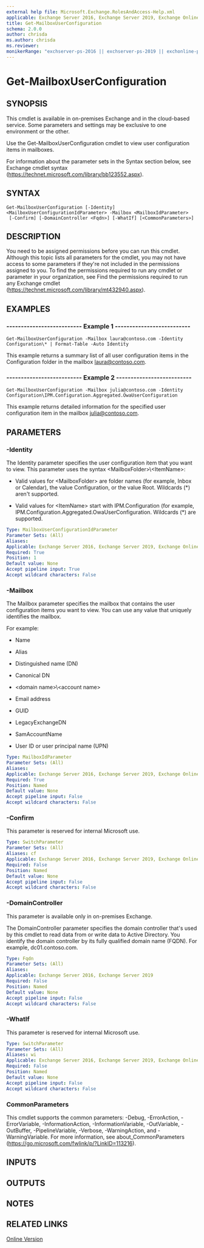 ```yaml
---
external help file: Microsoft.Exchange.RolesAndAccess-Help.xml
applicable: Exchange Server 2016, Exchange Server 2019, Exchange Online
title: Get-MailboxUserConfiguration
schema: 2.0.0
author: chrisda
ms.author: chrisda
ms.reviewer:
monikerRange: "exchserver-ps-2016 || exchserver-ps-2019 || exchonline-ps"
---
```


# Get-MailboxUserConfiguration

## SYNOPSIS
This cmdlet is available in on-premises Exchange and in the cloud-based service. Some parameters and settings may be exclusive to one environment or the other.

Use the Get-MailboxUserConfiguration cmdlet to view user configuration items in mailboxes.

For information about the parameter sets in the Syntax section below, see Exchange cmdlet syntax (https://technet.microsoft.com/library/bb123552.aspx).

## SYNTAX

```
Get-MailboxUserConfiguration [-Identity] <MailboxUserConfigurationIdParameter> -Mailbox <MailboxIdParameter>
 [-Confirm] [-DomainController <Fqdn>] [-WhatIf] [<CommonParameters>]
```

## DESCRIPTION
You need to be assigned permissions before you can run this cmdlet. Although this topic lists all parameters for the cmdlet, you may not have access to some parameters if they're not included in the permissions assigned to you. To find the permissions required to run any cmdlet or parameter in your organization, see Find the permissions required to run any Exchange cmdlet (https://technet.microsoft.com/library/mt432940.aspx).

## EXAMPLES

### -------------------------- Example 1 --------------------------
```
Get-MailboxUserConfiguration -Mailbox laura@contoso.com -Identity Configuration\* | Format-Table -Auto Identity
```

This example returns a summary list of all user configuration items in the Configuration folder in the mailbox laura@contoso.com.

### -------------------------- Example 2 --------------------------
```
Get-MailboxUserConfiguration -Mailbox julia@contoso.com -Identity Configuration\IPM.Configuration.Aggregated.OwaUserConfiguration
```

This example returns detailed information for the specified user configuration item in the mailbox julia@contoso.com.

## PARAMETERS

### -Identity
The Identity parameter specifies the user configuration item that you want to view. This parameter uses the syntax \<MailboxFolder\>\\\<ItemName\>:

- Valid values for \<MailboxFolder\> are folder names (for example, Inbox or Calendar), the value Configuration, or the value Root. Wildcards (\*) aren't supported.

- Valid values for \<ItemName\> start with IPM.Configuration (for example, IPM.Configuration.Aggregated.OwaUserConfiguration. Wildcards (\*) are supported.

```yaml
Type: MailboxUserConfigurationIdParameter
Parameter Sets: (All)
Aliases:
Applicable: Exchange Server 2016, Exchange Server 2019, Exchange Online
Required: True
Position: 1
Default value: None
Accept pipeline input: True
Accept wildcard characters: False
```

### -Mailbox
The Mailbox parameter specifies the mailbox that contains the user configuration items you want to view. You can use any value that uniquely identifies the mailbox.

For example:

- Name

- Alias

- Distinguished name (DN)

- Canonical DN

- \<domain name\>\\\<account name\>

- Email address

- GUID

- LegacyExchangeDN

- SamAccountName

- User ID or user principal name (UPN)

```yaml
Type: MailboxIdParameter
Parameter Sets: (All)
Aliases:
Applicable: Exchange Server 2016, Exchange Server 2019, Exchange Online
Required: True
Position: Named
Default value: None
Accept pipeline input: False
Accept wildcard characters: False
```

### -Confirm
This parameter is reserved for internal Microsoft use.

```yaml
Type: SwitchParameter
Parameter Sets: (All)
Aliases: cf
Applicable: Exchange Server 2016, Exchange Server 2019, Exchange Online
Required: False
Position: Named
Default value: None
Accept pipeline input: False
Accept wildcard characters: False
```

### -DomainController
This parameter is available only in on-premises Exchange.

The DomainController parameter specifies the domain controller that's used by this cmdlet to read data from or write data to Active Directory. You identify the domain controller by its fully qualified domain name (FQDN). For example, dc01.contoso.com.

```yaml
Type: Fqdn
Parameter Sets: (All)
Aliases:
Applicable: Exchange Server 2016, Exchange Server 2019
Required: False
Position: Named
Default value: None
Accept pipeline input: False
Accept wildcard characters: False
```

### -WhatIf
This parameter is reserved for internal Microsoft use.

```yaml
Type: SwitchParameter
Parameter Sets: (All)
Aliases: wi
Applicable: Exchange Server 2016, Exchange Server 2019, Exchange Online
Required: False
Position: Named
Default value: None
Accept pipeline input: False
Accept wildcard characters: False
```

### CommonParameters
This cmdlet supports the common parameters: -Debug, -ErrorAction, -ErrorVariable, -InformationAction, -InformationVariable, -OutVariable, -OutBuffer, -PipelineVariable, -Verbose, -WarningAction, and -WarningVariable. For more information, see about_CommonParameters (https://go.microsoft.com/fwlink/p/?LinkID=113216).

## INPUTS

###  

## OUTPUTS

###  

## NOTES

## RELATED LINKS

[Online Version](https://technet.microsoft.com/library/d54dcb7d-e989-463f-aaf0-950ba3ed0c65.aspx)
